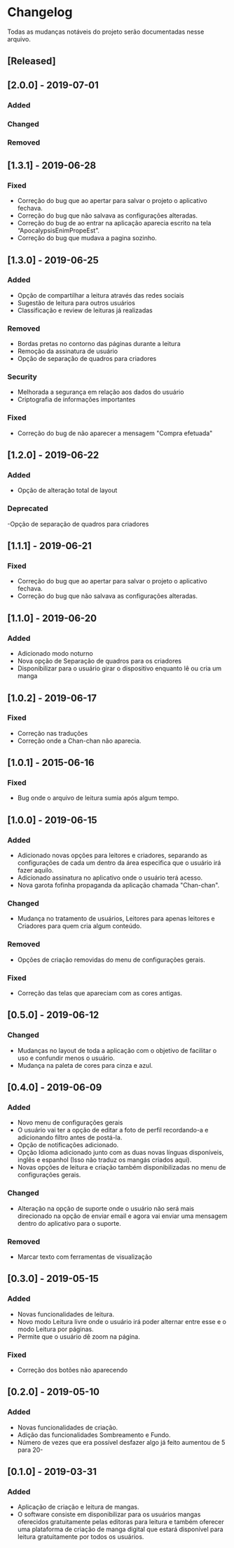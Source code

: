 
# Changelog
Todas as mudanças notáveis do projeto serão documentadas nesse arquivo.

## [Released]

## [2.0.0] - 2019-07-01
### Added

### Changed

### Removed

## [1.3.1] - 2019-06-28
### Fixed
- Correção do bug que ao apertar para salvar o projeto o aplicativo fechava.
- Correção do bug que não salvava as configurações alteradas.
- Correção do bug de ao entrar na aplicação aparecia escrito na tela “ApocalypsisEnimPropeEst”.
- Correção do bug que mudava a pagina sozinho.

## [1.3.0] - 2019-06-25
### Added
- Opção de compartilhar a leitura através das redes sociais
- Sugestão de leitura para outros usuários
- Classificação e review de leituras já realizadas

### Removed
- Bordas pretas no contorno das páginas durante a leitura
- Remoção da assinatura de usuário
- Opção de separação de quadros para criadores

### Security
- Melhorada a segurança em relação aos dados do usuário
- Criptografia de informações importantes

### Fixed
- Correção do bug de não aparecer a mensagem "Compra efetuada"

## [1.2.0] - 2019-06-22
### Added
- Opção de alteração total de layout

### Deprecated
-Opção de separação de quadros para criadores

## [1.1.1] - 2019-06-21
### Fixed
- Correção do bug que ao apertar para salvar o projeto o aplicativo fechava.
- Correção do bug que não salvava as configurações alteradas.

## [1.1.0] - 2019-06-20
### Added
- Adicionado modo noturno
- Nova opção de Separação de quadros para os criadores
- Disponibilizar para o usuário girar o dispositivo enquanto lê ou cria um manga


## [1.0.2] - 2019-06-17

### Fixed
- Correção nas traduções
- Correção onde a Chan-chan não aparecia.

## [1.0.1] - 2015-06-16
### Fixed
- Bug onde o arquivo de leitura sumia após algum tempo.


## [1.0.0] - 2019-06-15
### Added
- Adicionado novas opções para leitores e criadores, separando as configurações de cada um dentro da área especifica que o usuário irá fazer aquilo.
- Adicionado assinatura no aplicativo onde o usuário terá acesso.
- Nova garota fofinha propaganda da aplicação chamada "Chan-chan".

### Changed
- Mudança no tratamento de usuários, Leitores para apenas leitores e Criadores para quem cria algum conteúdo.

### Removed
- Opções de criação removidas do menu de configurações gerais.

### Fixed
- Correção das telas que apareciam com as cores antigas.

## [0.5.0] - 2019-06-12
### Changed
- Mudanças no layout de toda a aplicação com o objetivo de facilitar o uso e confundir menos o usuário.
- Mudança na paleta de cores para cinza e azul.

## [0.4.0] - 2019-06-09
### Added
- Novo menu de configurações gerais
- O usuário vai ter a opção de editar a foto de perfil recordando-a e adicionando filtro antes de postá-la.
- Opção de notificações adicionado.
- Opção Idioma adicionado junto com as duas novas línguas disponíveis, inglês e espanhol (Isso não traduz os mangás criados aqui).
- Novas opções de leitura e criação também disponibilizadas no menu de configurações gerais.

### Changed
- Alteração na opção de suporte onde o usuário não será mais direcionado na opção de enviar email e agora vai enviar uma mensagem dentro do aplicativo para o suporte.

### Removed
- Marcar texto com ferramentas de visualização

## [0.3.0] - 2019-05-15
### Added
- Novas funcionalidades de leitura.
- Novo modo Leitura livre onde o usuário irá poder alternar entre esse e o modo Leitura por páginas.
- Permite que o usuário dê zoom na página.

### Fixed
- Correção dos botões não aparecendo

## [0.2.0] - 2019-05-10
### Added
- Novas funcionalidades de criação.
- Adição das funcionalidades Sombreamento e Fundo.
- Número de vezes que era possível desfazer algo já feito aumentou de 5 para 20- 

## [0.1.0] - 2019-03-31
### Added
- Aplicação de criação e leitura de mangas.
- O software consiste em disponibilizar para os usuários mangas oferecidos gratuitamente pelas editoras para 	leitura e também oferecer uma plataforma de criação de manga digital que estará disponível para leitura gratuitamente por todos os usuários.


  

